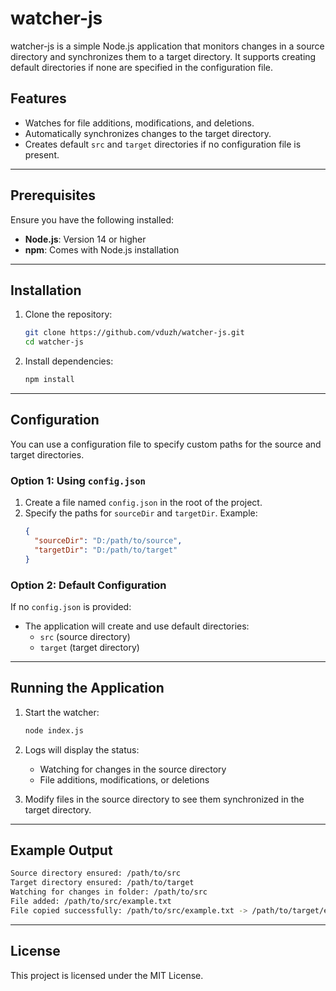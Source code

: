 # watcher-js

watcher-js is a simple Node.js application that monitors changes in a source directory and synchronizes them to a target directory. It supports creating default directories if none are specified in the configuration file.

## Features
- Watches for file additions, modifications, and deletions.
- Automatically synchronizes changes to the target directory.
- Creates default `src` and `target` directories if no configuration file is present.

---

## Prerequisites

Ensure you have the following installed:

- **Node.js**: Version 14 or higher
- **npm**: Comes with Node.js installation

---

## Installation

1. Clone the repository:
   ```bash
   git clone https://github.com/vduzh/watcher-js.git
   cd watcher-js
   ```

2. Install dependencies:
   ```bash
   npm install
   ```

---

## Configuration

You can use a configuration file to specify custom paths for the source and target directories.

### Option 1: Using `config.json`

1. Create a file named `config.json` in the root of the project.
2. Specify the paths for `sourceDir` and `targetDir`. Example:
   ```json
   {
     "sourceDir": "D:/path/to/source",
     "targetDir": "D:/path/to/target"
   }
   ```

### Option 2: Default Configuration

If no `config.json` is provided:
- The application will create and use default directories:
  - `src` (source directory)
  - `target` (target directory)

---

## Running the Application

1. Start the watcher:
   ```bash
   node index.js
   ```

2. Logs will display the status:
   - Watching for changes in the source directory
   - File additions, modifications, or deletions

3. Modify files in the source directory to see them synchronized in the target directory.

---

## Example Output

```bash
Source directory ensured: /path/to/src
Target directory ensured: /path/to/target
Watching for changes in folder: /path/to/src
File added: /path/to/src/example.txt
File copied successfully: /path/to/src/example.txt -> /path/to/target/example.txt
```

---

## License
This project is licensed under the MIT License.
